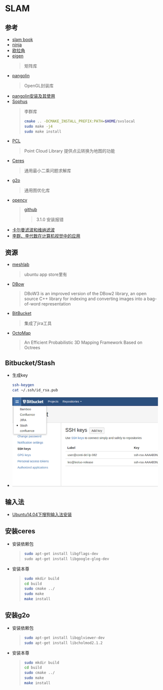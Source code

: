 # SLAM

## 参考

* [slam book](https://github.com/gaoxiang12/slambook)
* [ninja](https://www.jianshu.com/p/d118615c1943)
* [欧拉角](https://blog.csdn.net/csxiaoshui/article/details/65437633)
* [eigen](http://eigen.tuxfamily.org/index.php?title-Main_Page)
  >矩阵库
* [pangolin](https://github.com/stevenlovegrove/Pangolin)
  >OpenGL封装库
* [pangolin安装及其使用](https://blog.csdn.net/c602273091/article/details/65441315)
* [Sophus](https://github.com/strasdat/Sophus)
  >李群库
  >```bash
  > cmake .. -DCMAKE_INSTALL_PREFIX:PATH=$HOME/svslocal
  > sudo make -j4
  > sudo make install
  >```
* [PCL](http://pointclouds.org)
  >Point Cloud Library
  >提供点云转换为地图的功能
* [Ceres](https://github.com/ceres-solver/ceres-solver)
  >通用最小二乘问题求解库
* [g2o](https://github.com/RainerKuemmerle/g2o)
  >通用图优化库
* [opencv](https://opencv.org)
  >[github](https://github.com/opencv/opencv/tree/3.0.0)
  >> 3.1.0 安装报错
* [卡尔曼滤波和维纳滤波](https://blog.csdn.net/sillykog/article/details/78535767)
* [李群、李代数在计算机视觉中的应用](https://blog.csdn.net/x_r_su/article/details/52749616)

## 资源

* [meshlab](http://www.meshlab.net/)
  >ubuntu app store里有
* [DBow](https://github.com/rmsalinas/DBow3)
  >DBoW3 is an improved version of the DBow2 library, an open source C++ library for indexing and converting images into a bag-of-word representation
* [BitBucket](http://tech.it168.com/a2017/1026/3176/000003176180.shtml)
  >集成了jira工具
* [OctoMap](https://github.com/OctoMap/octomap)
  >An Efficient Probabilistic 3D Mapping Framework Based on Octrees

## Bitbucket/Stash

* 生成key

  ```bash
  ssh-keygen
  cat ~/.ssh/id_rsa.pub
  ```

* ![配置Stash](_images/Bitbucket_stash.png)

## 输入法

* [Ubuntu14.04下搜狗输入法安装](https://blog.csdn.net/u011006622/article/details/69281580)

## 安装ceres

* 安装依赖包
  >```bash
  >sudo apt-get install libgflags-dev
  >sudo apt-get install libgoogle-glog-dev
  >```
* 安装本尊
  >```bash
  >sudo mkdir build
  >cd build
  >sudo cmake ../
  >sudo make
  >make install
  >```  

## 安装g2o

* 安装依赖包
  >```bash
  >sudo apt-get install libqglviewer-dev
  >sudo apt-get install libcholmod2.1.2
  >```
* 安装本尊
  >```bash
  >sudo mkdir build
  >cd build
  >sudo cmake ../
  >sudo make
  >make install
  >```  